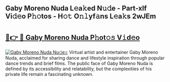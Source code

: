 ## Gaby Moreno Nuda L𝚎a𝚔ed N𝚞𝚍e - Part-xlf Vi𝚍𝚎o P𝚑𝚘tos - H𝚘𝚝 O𝚗𝚕yf𝚊ns L𝚎a𝚔s 2wJEm

# <h2><a href="http://kf5km55.oniu.top/?m=Gaby+Moreno+Nuda">🔗👉 🔴 Gaby Moreno Nuda P𝚑ot𝚘𝚜 V𝚒d𝚎o</a></h2>

[![Gaby Moreno Nuda Nu𝚍e𝚜](https://i.imgur.com/0qMVB7G.gif)](http://kf5km55.oniu.top/?m=Gaby+Moreno+Nuda)
Virtual artist and entertainer Gaby Moreno Nuda, acclaimed for sharing dance and lifestyle inspiration through popular dance trends and brief films. The public face of Gaby Moreno Nuda is defined by its accessibility and relatability, but the complexities of his private life remain a fascinating unknown.  
